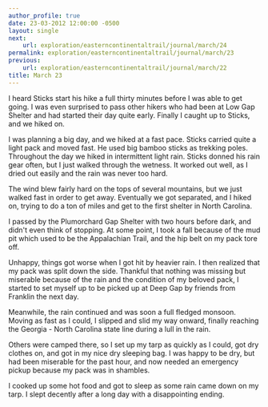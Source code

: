```yaml
---
author_profile: true
date: 23-03-2012 12:00:00 -0500
layout: single
next:
    url: exploration/easterncontinentaltrail/journal/march/24
permalink: exploration/easterncontinentaltrail/journal/march/23
previous:
    url: exploration/easterncontinentaltrail/journal/march/22
title: March 23
---
```

I heard Sticks start his hike a full thirty minutes before I was able to get going. I was even surprised to pass other hikers who had been at Low Gap Shelter and had started their day quite early. Finally I caught up to Sticks, and we hiked on.

I was planning a big day, and we hiked at a fast pace. Sticks carried quite a light pack and moved fast. He used big bamboo sticks as trekking poles. Throughout the day we hiked in intermittent light rain. Sticks donned his rain gear often, but I just walked through the wetness. It worked out well, as I dried out easily and the rain was never too hard.

The wind blew fairly hard on the tops of several mountains, but we just walked fast in order to get away. Eventually we got separated, and I hiked on, trying to do a ton of miles and get to the first shelter in North Carolina.

I passed by the Plumorchard Gap Shelter with two hours before dark, and didn't even think of stopping. At some point, I took a fall because of the mud pit which used to be the Appalachian Trail, and the hip belt on my pack tore off.

Unhappy, things got worse when I got hit by heavier rain. I then realized that my pack was split down the side. Thankful that nothing was missing but miserable because of the rain and the condition of my beloved pack, I started to set myself up to be picked up at Deep Gap by friends from Franklin the next day.

Meanwhile, the rain continued and was soon a full fledged monsoon. Moving as fast as I could, I slipped and slid my way onward, finally reaching the Georgia - North Carolina state line during a lull in the rain.

Others were camped there, so I set up my tarp as quickly as I could, got dry clothes on, and got in my nice dry sleeping bag. I was happy to be dry, but had been miserable for the past hour, and now needed an emergency pickup because my pack was in shambles.

I cooked up some hot food and got to sleep as some rain came down on my tarp. I slept decently after a long day with a disappointing ending.